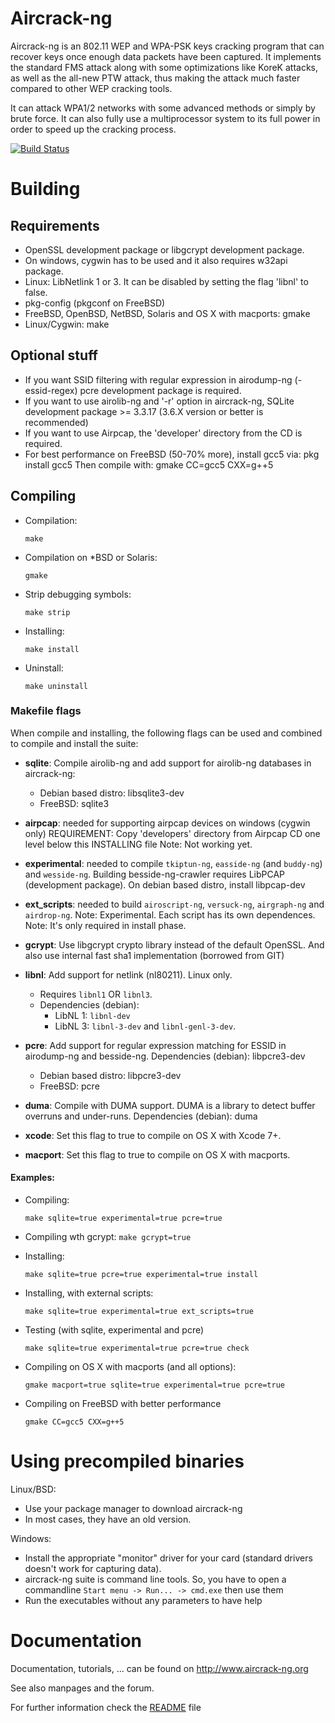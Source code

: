 # Aircrack-ng
Aircrack-ng is an 802.11 WEP and WPA-PSK keys cracking program that can recover
keys once enough data packets have been captured. It implements the standard FMS
attack along with some optimizations like KoreK attacks, as well as the
all-new PTW attack, thus making the attack much faster compared to other WEP
cracking tools.

It can attack WPA1/2 networks with some advanced methods or simply by brute force.
It can also fully use a multiprocessor system to its full power in order
to speed up the cracking process.


[![Build Status](https://api.travis-ci.org/aircrack-ng/aircrack-ng.png)](https://travis-ci.org/aircrack-ng/aircrack-ng)


# Building

## Requirements

 * OpenSSL development package or libgcrypt development package.
 * On windows, cygwin has to be used and it also requires w32api package.
 * Linux: LibNetlink 1 or 3. It can be disabled by setting the flag 'libnl' to false.
 * pkg-config (pkgconf on FreeBSD)
 * FreeBSD, OpenBSD, NetBSD, Solaris and OS X with macports: gmake
 * Linux/Cygwin: make

## Optional stuff

 * If you want SSID filtering with regular expression in airodump-ng
   (-essid-regex) pcre development package is required.
 * If you want to use airolib-ng and '-r' option in aircrack-ng,
   SQLite development package >= 3.3.17 (3.6.X version or better is recommended)
 * If you want to use Airpcap, the 'developer' directory from the CD is required.
 * For best performance on FreeBSD (50-70% more), install gcc5 via: pkg install gcc5
          Then compile with: gmake CC=gcc5 CXX=g++5

## Compiling

 * Compilation:

    `make`

 * Compilation on *BSD or Solaris:
 
    `gmake`

 * Strip debugging symbols:

    `make strip`

 * Installing:

    `make install`

 * Uninstall:

    `make uninstall`


###  Makefile flags

When compile and installing, the following flags can be used and combined
to compile and install the suite:

* **sqlite**:   Compile airolib-ng and add support for airolib-ng databases
                in aircrack-ng:
    - Debian based distro: libsqlite3-dev
    - FreeBSD: sqlite3

* **airpcap**:  needed for supporting airpcap devices on windows (cygwin only)
                REQUIREMENT: Copy 'developers' directory from Airpcap CD one 
                level below this INSTALLING file
                Note: Not working yet.

* **experimental**: needed to compile `tkiptun-ng`, `easside-ng` (and `buddy-ng`) and
                    `wesside-ng`. Building besside-ng-crawler requires LibPCAP 
                    (development package). On debian based distro, install libpcap-dev

* **ext_scripts**: needed to build `airoscript-ng`, `versuck-ng`, `airgraph-ng` and 
                   `airdrop-ng`. 
                   Note: Experimental. Each script has its own dependences.
                   Note: It's only required in install phase.

* **gcrypt**:   Use libgcrypt crypto library instead of the default OpenSSL.
                And also use internal fast sha1 implementation (borrowed from GIT)

* **libnl**:    Add support for netlink (nl80211). Linux only.
    - Requires `libnl1` OR `libnl3`.
    - Dependencies (debian):
        + LibNL 1: `libnl-dev`
        + LibNL 3: `libnl-3-dev` and `libnl-genl-3-dev`.

* **pcre**:	Add support for regular expression matching for ESSID in airodump-ng and besside-ng.
            	Dependencies (debian): libpcre3-dev
    - Debian based distro: libpcre3-dev
    - FreeBSD: pcre

* **duma**:	Compile with DUMA support. DUMA is a library to detect buffer overruns and under-runs.
            	Dependencies (debian): duma

* **xcode**:    Set this flag to true to compile on OS X with Xcode 7+.

* **macport**:  Set this flag to true to compile on OS X with macports.

#### Examples:

  * Compiling:

    `make sqlite=true experimental=true pcre=true`

  * Compiling wth gcrypt:
    `make gcrypt=true`

  * Installing:

    `make sqlite=true pcre=true experimental=true install`

  * Installing, with external scripts:

    `make sqlite=true experimental=true ext_scripts=true`

  * Testing (with sqlite, experimental and pcre)

    `make sqlite=true experimental=true pcre=true check`

  * Compiling on OS X with macports (and all options):

    `gmake macport=true sqlite=true experimental=true pcre=true`

  * Compiling on FreeBSD with better performance

    `gmake CC=gcc5 CXX=g++5`

# Using precompiled binaries

Linux/BSD:
 * Use your package manager to download aircrack-ng
 * In most cases, they have an old version.

Windows:
 * Install the appropriate "monitor" driver for your card (standard drivers doesn't work for capturing data).
 * aircrack-ng suite is command line tools. So, you have to open a commandline
   `Start menu -> Run... -> cmd.exe` then use them
 * Run the executables without any parameters to have help

# Documentation


Documentation, tutorials, ... can be found on http://www.aircrack-ng.org

See also manpages and the forum.

For further information check the [README](README) file
